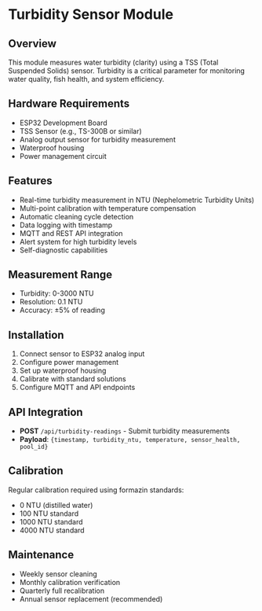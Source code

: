 # Turbidity Sensor Module

## Overview
This module measures water turbidity (clarity) using a TSS (Total Suspended Solids) sensor. Turbidity is a critical parameter for monitoring water quality, fish health, and system efficiency.

## Hardware Requirements
- ESP32 Development Board
- TSS Sensor (e.g., TS-300B or similar)
- Analog output sensor for turbidity measurement
- Waterproof housing
- Power management circuit

## Features
- Real-time turbidity measurement in NTU (Nephelometric Turbidity Units)
- Multi-point calibration with temperature compensation
- Automatic cleaning cycle detection
- Data logging with timestamp
- MQTT and REST API integration
- Alert system for high turbidity levels
- Self-diagnostic capabilities

## Measurement Range
- Turbidity: 0-3000 NTU
- Resolution: 0.1 NTU
- Accuracy: ±5% of reading

## Installation
1. Connect sensor to ESP32 analog input
2. Configure power management
3. Set up waterproof housing
4. Calibrate with standard solutions
5. Configure MQTT and API endpoints

## API Integration
- **POST** `/api/turbidity-readings` - Submit turbidity measurements
- **Payload**: `{timestamp, turbidity_ntu, temperature, sensor_health, pool_id}`

## Calibration
Regular calibration required using formazin standards:
- 0 NTU (distilled water)
- 100 NTU standard
- 1000 NTU standard
- 4000 NTU standard

## Maintenance
- Weekly sensor cleaning
- Monthly calibration verification
- Quarterly full recalibration
- Annual sensor replacement (recommended)
